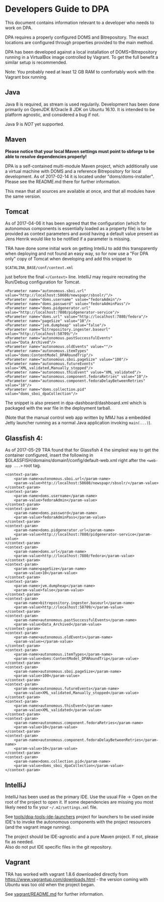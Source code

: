 Developers Guide to DPA
===

This document contains information relevant to a developer who needs
to work on DPA.  

DPA requires a properly configured DOMS and Bitrepository.  The exact locations
are configured through properties provided to the main method.

DPA has been developed against a local installation
of DOMS+Bitrepository running in a VirtualBox image controlled by Vagrant. 
To get the full benefit a similar setup is recommended.  

Note:  You probably need at least 12 GB RAM to comfortably work with the Vagrant box
running.  


Java
--

Java 8 is required, as stream is used regularily.  Development has
been done primarily on OpenJDK 8/Oracle 8 JDK on Ubuntu 16.10.  It is
intended to be platform agnostic, and considered a bug if not.

Java 9 is *NOT* yet supported. 


Maven 
--

**Please notice that your local Maven settings must point to sbforge to
be able to resolve dependencies properly!**

DPA is a self-contained multi-module Maven project, which additionally
use a virtual machine with DOMS and a reference Bitrepository for
local development.  As of 2017-02-14 it is located under
"doms/doms-installer".  Please see the README.md there for further
information. 

This mean that all sources are available at once, and that all modules
have the same version.

Tomcat
---

As of 2017-04-06 it has been agreed that the configuration (which for
autonomous components is essentially loaded as a property file) is to
be provided as context parameters and avoid having a default value present
as Jens Henrik would like to be notified if a parameter is missing.  

TRA have done some initial work on getting IntelliJ to add this transparently
when deploying and not found an easy way, so for now use a "For DPA only" copy
of Tomcat when developing and add this snippet to 

    $CATALINA_BASE/conf/context.xml

just before the final `</Context>` line.  IntelliJ may require recreating the Run/Debug configuration
for Tomcat.

    <Parameter name="autonomous.sboi.url" value="http://localhost:58608/newspapr/sbsolr/"/>
    <Parameter name="doms.username" value="fedoraAdmin"/>
    <Parameter name="doms.password" value="fedoraAdminPass"/>
    <Parameter name="doms.pidgenerator.url" value="http://localhost:7880/pidgenerator-service"/>
    <Parameter name="doms.url" value="http://localhost:7880/fedora"/>
    <Parameter name="pageSize" value="10"/>
    <Parameter name="jvm.dumpheap" value="false"/>
    <Parameter name="bitrepository.ingester.baseurl" value="http://localhost:58709/"/>
    <Parameter name="autonomous.pastSuccessfulEvents" value="Data_Archived"/>
    <Parameter name="autonomous.oldEvents" value=""/>
    <Parameter name="autonomous.itemTypes" value="doms:ContentModel_DPARoundTrip"/>
    <Parameter name="autonomous.sboi.pageSize" value="100"/>
    <Parameter name="autonomous.futureEvents" value="XML_validated,Manually_stopped"/>
    <Parameter name="autonomous.thisEvent" value="XML_validated"/>
    <Parameter name="autonomous.component.fedoraRetries" value="10"/>
    <Parameter name="autonomous.component.fedoraDelayBetweenRetries" value="10"/>
    <Parameter name="doms.collection.pid" value="doms_sboi_dpaCollection"/>

The snippet is also present in dpa-dashboard/dashboard.xml which is packaged with the
war file in the deployment tarball.

(Note that the manual control web app written by MMJ has a embedded Jetty launcher running
as a normal Java application invoking `main(...)`).

Glassfish 4:
---

As of 2017-05-29 TRA found that for Glassfish 4 the simplest way to get the container configured, insert
the following in $GLASSFISH/domains/domain1/config/default-web.xml right after the `<web-app ...>` root tag.


    <context-param>
        <param-name>autonomous.sboi.url</param-name>
        <param-value>http://localhost:58608/newspapr/sbsolr/</param-value>
    </context-param>
    <context-param>
        <param-name>doms.username</param-name>
        <param-value>fedoraAdmin</param-value>
    </context-param>
    <context-param>
        <param-name>doms.password</param-name>
        <param-value>fedoraAdminPass</param-value>
    </context-param>
    <context-param>
        <param-name>doms.pidgenerator.url</param-name>
        <param-value>http://localhost:7880/pidgenerator-service</param-value>
    </context-param>
    <context-param>
        <param-name>doms.url</param-name>
        <param-value>http://localhost:7880/fedora</param-value>
    </context-param>
    <context-param>
        <param-name>pageSize</param-name>
        <param-value>10</param-value>
    </context-param>
    <context-param>
        <param-name>jvm.dumpheap</param-name>
        <param-value>false</param-value>
    </context-param>
    <context-param>
        <param-name>bitrepository.ingester.baseurl</param-name>
        <param-value>http://localhost:58709/</param-value>
    </context-param>
    <context-param>
        <param-name>autonomous.pastSuccessfulEvents</param-name>
        <param-value>Data_Archived</param-value>
    </context-param>
    <context-param>
        <param-name>autonomous.oldEvents</param-name>
        <param-value></param-value>
    </context-param>
    <context-param>
        <param-name>autonomous.itemTypes</param-name>
        <param-value>doms:ContentModel_DPARoundTrip</param-value>
    </context-param>
    <context-param>
        <param-name>autonomous.sboi.pageSize</param-name>
        <param-value>100</param-value>
    </context-param>
    <context-param>
        <param-name>autonomous.futureEvents</param-name>
        <param-value>XML_validated,Manually_stopped</param-value>
    </context-param>
    <context-param>
        <param-name>autonomous.thisEvent</param-name>
        <param-value>XML_validated</param-value>
    </context-param>
    <context-param>
        <param-name>autonomous.component.fedoraRetries</param-name>
        <param-value>10</param-value>
    </context-param>
    <context-param>
        <param-name>autonomous.component.fedoraDelayBetweenRetries</param-name>
        <param-value>10</param-value>
    </context-param>
    <context-param>
        <param-name>doms.collection.pid</param-name>
        <param-value>doms_sboi_dpaCollection</param-value>
    </context-param>
    



IntelliJ
--

IntelliJ has been used as the primary IDE.  Use the usual File -> Open
on the root of the project to open it.   If some dependencies are
missing you most likely need to fix your `~/.m2/settings.xml` file.

See [tools/dpa-tools-ide-launchers](tools/dpa-tools-ide-launchers) 
project for launchers to be used inside IDE's to invoke the
autonomous components with the project resourcers (and the vagrant
image running).

The project should be IDE-agnostic and a pure Maven project.  If not, please fix as needed.  
Also do not put IDE specific files in the git repository.


Vagrant
---

TRA has worked with vagrant 1.8.6 downloaded directly from 
https://www.vagrantup.com/downloads.html - the version coming with 
Ubuntu was too old when the project began.

See [vagrant/README.md](vagrant/README.md) for further information.
